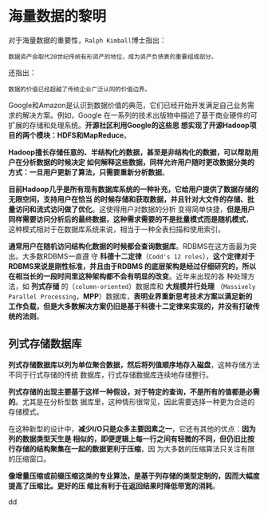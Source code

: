 海量数据的黎明
================================================================================
对于海量数据的重要性，`Ralph Kimball`博士指出：
```
数据资产会取代20世纪传统有形资产的地位，成为资产负债表的重要组成部分。
```
还指出：
```
数据的价值已经超越了传统企业广泛认同的价值边界。
```
Google和Amazon是认识到数据价值的典范，它们已经开始开发满足自己业务需求的解决方案。例如，Google
在一系列的技术出版物中描述了基于商业硬件的可扩展的存储和处理系统。**开源社区利用Google的这些思
想实现了开源Hadoop项目的两个模块：HDFS和MapReduce**。

**Hadoop擅长存储任意的、半结构化的数据，甚至是非结构化的数据，可以帮助用户在分析数据的时候决定
如何解释这些数据，同样允许用户随时更改数据分类的方式：一旦用户更新了算法，只需要重新分析数据**。

**目前Hadoop几乎是所有现有数据库系统的一种补充，它给用户提供了数据存储的无限空间，支持用户在恰当
的时候存储和获取数据，并且针对大文件的存储、批量访问和流式访问做了优化**。这使得用户对数据的分析
变得简单快捷，**但是用户同样需要访问分析后的最终数据，这种需求需要的不是批量模式而是随机模式**，
这种模式相对于在数据库系统来说，相当于一种全表扫描和使用索引。

**通常用户在随机访问结构化数据的时候都会查询数据库**。RDBMS在这方面最为突出。大多数RDBMS一直遵
守 **科德十二定律**（`Codd's 12 roles`），**这个定律对于RDBMS来说是刚性标准，并且由于RDBMS
的底层架构是经过仔细研究的，所以在相当长的一段时间里这种架构都不会有明显的改变**。近年来出现的各
种处理方法，如 **列式存储** 的（`column-oriented`）数据库和 **大规模并行处理**
（`Massively Parallel Processing`，**MPP**）数据库，**表明业界重新思考技术方案以满足新的
工作负载，但是大多数解决方案仍旧是基于科德十二定律来实现的，并没有打破传统的法则**。

## 列式存储数据库
**列式存储数据库以列为单位聚合数据，然后将列值顺序地存入磁盘**，这种存储方法不同于行式存储的传统
数据库，行式存储数据库连续地存储整行。

**列式存储的出现主要基于这样一种假设，对于特定的查询，不是所有的值都是必需的**。尤其是在分析型数
据库里，这种情形很常见，因此需要选择一种更为合适的存储模式。

在这种新型的设计中，**减少I/O只是众多主要因素之一**，它还有其他的优点：**因为列的数据类型天生是
相似的，即便逻辑上每一行之间有轻微的不同，但仍旧比按行存储的结构聚集在一起的数据更利于压缩**，因
为大多数的压缩算法只关注有限的压缩窗口。


**像增量压缩或前缀压缩这类的专业算法，是基于列存储的类型定制的，因而大幅度提高了压缩比。更好的压
缩比有利于在返回结果时降低带宽的消耗**。








































dd
